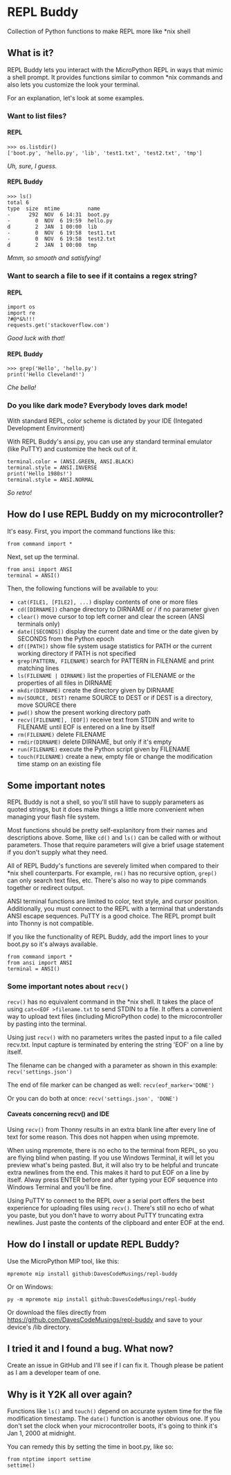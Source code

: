 # REPL Buddy
Collection of Python functions to make REPL more like *nix shell

## What is it?
REPL Buddy lets you interact with the MicroPython REPL in ways that mimic
a shell prompt. It provides functions similar to common *nix commands and
also lets you customize the look your terminal.

For an explanation, let's look at some examples.

### Want to list files?

#### REPL
```
>>> os.listdir()
['boot.py', 'hello.py', 'lib', 'test1.txt', 'test2.txt', 'tmp']
```

_Uh, sure, I guess._

#### REPL Buddy
```
>>> ls()
total 6
type  size  mtime         name
-      292  NOV  6 14:31  boot.py
-        0  NOV  6 19:59  hello.py
d        2  JAN  1 00:00  lib
-        0  NOV  6 19:58  test1.txt
-        0  NOV  6 19:58  test2.txt
d        2  JAN  1 00:00  tmp
```

_Mmm, so smooth and satisfying!_

### Want to search a file to see if it contains a regex string?

#### REPL
```
import os
import re
?#@*&%!!!
requests.get('stackoverflow.com')
```

_Good luck with that!_

#### REPL Buddy
```
>>> grep('Hello', 'hello.py')
print('Hello Cleveland!')
```

_Che bella!_

### Do you like dark mode? Everybody loves dark mode! ###
With standard REPL, color scheme is dictated by your IDE (Integated
Development Environment)

With REPL Buddy's ansi.py, you can use any standard terminal emulator
(like PuTTY) and customize the heck out of it.

```
terminal.color = (ANSI.GREEN, ANSI.BLACK)
terminal.style = ANSI.INVERSE
print('Hello 1980s!')
terminal.style = ANSI.NORMAL
```

_So retro!_

## How do I use REPL Buddy on my microcontroller?
It's easy. First, you import the command functions like this:
```
from command import *
```

Next, set up the terminal.
```
from ansi import ANSI
terminal = ANSI()
```

Then, the following functions will be available to you:

* `cat(FILE1, [FILE2], ...)`
    display contents of one or more files
* `cd([DIRNAME])`
    change directory to DIRNAME or / if no parameter given
* `clear()`
    move cursor to top left corner and clear the screen (ANSI
    terminals only)
* `date([SECONDS])`
    display the current date and time or the date given by SECONDS
    from the Python epoch
* `df([PATH])`
    show file system usage statistics for PATH or the current working
    directory if PATH is not specified
* `grep(PATTERN, FILENAME)`
    search for PATTERN in FILENAME and print matching lines
* `ls(FILENAME | DIRNAME)`
    list the properties of FILENAME or the properties of all files
    in DIRNAME
* `mkdir(DIRNAME)`
    create the directory given by DIRNAME
* `mv(SOURCE, DEST)`
    rename SOURCE to DEST or if DEST is a directory, move SOURCE there
* `pwd()`
    show the present working directory path
* `recv([FILENAME], [EOF])`
    receive text from STDIN and write to FILENAME until EOF is entered
    on a line by itself
* `rm(FILENAME)`
    delete FILENAME
* `rmdir(DIRNAME)`
    delete DIRNAME, but only if it's empty
* `run(FILENAME)`
    execute the Python script given by FILENAME 
* `touch(FILENAME)`
    create a new, empty file or change the modification time stamp on
    an existing file

## Some important notes
REPL Buddy is not a shell, so you'll still have to supply parameters as
quoted strings, but it does make things a little more convenient when
managing your flash file system.

Most functions should be pretty self-explanitory from their names and
descriptions above. Some, llike `cd()` and `ls()` can be called with or
without parameters. Those that require parameters will give a brief usage
statement if you don't supply what they need.

All of REPL Buddy's functions are severely limited when compared to their
*nix shell counterparts. For example, `rm()` has no recursive option,
`grep()` can only search text files, etc. There's also no way to pipe
commands together or redirect output.

ANSI terminal functions are limited to color, text style, and cursor
position. Additionally, you must connect to the REPL with a terminal that
understands ANSI escape sequences. PuTTY is a good choice. The REPL prompt
built into Thonny is not compatible.

If you like the functionality of REPL Buddy, add the import lines to your
boot.py so it's always available.
```
from command import *
from ansi import ANSI
terminal = ANSI()
```

### Some important notes about `recv()`
`recv()` has no equivalent command in the *nix shell. It takes the place
of using `cat<<EOF >filename.txt` to send STDIN to a file. It offers a
convenient way to upload text files (including MicroPython code) to the
microcontroller by pasting into the terminal.

Using just `recv()` with no parameters writes the pasted input to a file
called recv.txt. Input capture is terminated by entering the string 'EOF'
on a line by itself.

The filename can be changed with a parameter as shown in this example:
`recv('settings.json')`

The end of file marker can be changed as well: `recv(eof_marker='DONE')`

Or you can do both at once: `recv('settings.json', 'DONE')`

#### Caveats concerning recv() and IDE
Using `recv()` from Thonny results in an extra blank line after every line
of text for some reason. This does not happen when using mpremote.

When using mpremote, there is no echo to the terminal from REPL, so you
are flying blind when pasting. If you use Windows Terminal, it will let
you preview what's being pasted. But, it will also try to be helpful and
truncate extra newlines from the end. This makes it hard to put EOF on a
line by itself. Alway press ENTER before and after typing your EOF
sequence into Windows Terminal and you'll be fine.

Using PuTTY to connect to the REPL over a serial port offers the best
experience for uploading files using `recv()`. There's still no echo of
what you paste, but you don't have to worry about PuTTY truncating extra
newlines. Just paste the contents of the clipboard and enter EOF at the
end.

## How do I install or update REPL Buddy?
Use the MicroPython MIP tool, like this:
```
mpremote mip install github:DavesCodeMusings/repl-buddy
```

Or on Windows:
```
py -m mpremote mip install github:DavesCodeMusings/repl-buddy
```

Or download the files directly from
https://github.com/DavesCodeMusings/repl-buddy and save to your device's
/lib directory.

## I tried it and I found a bug. What now?
Create an issue in GitHub and I'll see if I can fix it. Though please be
patient as I am a developer team of one.

## Why is it Y2K all over again?
Functions like `ls()` and `touch()` depend on accurate system time for the
file modification timestamp. The `date()` function is another obvious one.
If you don't set the clock when your microcontroller boots, it's going to
think it's Jan 1, 2000 at midnight.

You can remedy this by setting the time in boot.py, like so:
```
from ntptime import settime
settime()
```
